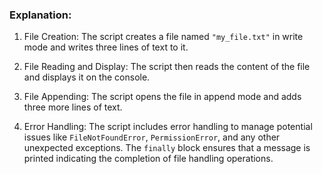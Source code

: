 ### Explanation:

1. File Creation: The script creates a file named `"my_file.txt"` in write mode and writes three lines of text to it.

2. File Reading and Display: The script then reads the content of the file and displays it on the console.

3. File Appending: The script opens the file in append mode and adds three more lines of text.

4. Error Handling: The script includes error handling to manage potential issues like `FileNotFoundError`, `PermissionError`, and any other unexpected exceptions. The `finally` block ensures that a message is printed indicating the completion of file handling operations.
